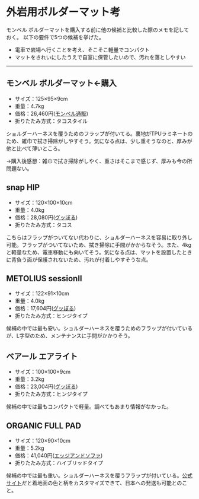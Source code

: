 # 外岩用ボルダーマット考


モンベル ボルダーマットを購入する前に他の候補と比較した際のメモを記しておく。
以下の要件で5つの候補を挙げた。

- 電車で岩場へ行くことを考え、そこそこ軽量でコンパクト
- マットをきれいにしたうえで自室に保管したいので、汚れを落としやすい

---

## モンベル ボルダーマット←購入

- サイズ：125×95×9cm
- 重量：4.7kg
- 価格：26,460円([モンベル通販](https://webshop.montbell.jp/goods/disp.php?product_id=1223376))
- 折りたたみ方式：タコスタイル

ショルダーハーネスを覆うためのフラップが付いてる。裏地がTPUラミネートのため、雑巾で拭き掃除がしやすそう。気になる点は、少し重そうなのと、厚みが他と比べて薄いところ。

→購入後感想：雑巾で拭き掃除がしやく、重さはそこまで感じず、厚みも今の所問題ない。

## snap HIP

- サイズ：120×100×10cm
- 重量：4.0kg
- 価格：28,080円([グッぼる](https://shop.goodbouldering.com/?pid=142264026))
- 折りたたみ方式：タコス

こちらはフラップがついてない代わりに、ショルダーハーネスを容易に取り外し可能。フラップがついてないため、拭き掃除に手間がかからなそう。また、4kgと軽量なため、電車移動にも向いてそう。気になる点は、マットを設置したときに背負う面が保護されないため、汚れが付着しやすそうな点。

## METOLIUS sessionII

- サイズ：122×91×10cm
- 重量：4.0kg
- 価格：17,604円([グッぼる](https://shop.goodbouldering.com/?pid=127743284))
- 折りたたみ方式：ヒンジタイプ

候補の中では最も安い。ショルダーハーネスを覆うためのフラップが付いているが、L字型のため、メンテナンスに手間がかかりそう。

## ベアール エアライト

- サイズ：100×100×9cm
- 重量：3.2kg
- 価格：23,004円([グッぼる](https://www.lostarrow.co.jp/store/g/gBE18014001/))
- 折りたたみ方式：ヒンジタイプ

候補の中では最もコンパクトで軽量。調べてもあまり情報がなかった。

## ORGANIC FULL PAD

- サイズ：120×90×10cm
- 重量：5.2kg
- 価格：41,040円([エッジアンドソファ](http://www.edgeandsofa.jp/fs/edgeandsofa/boulderingmat/gd14205))
- 折りたたみ方式：ハイブリッドタイプ

候補の中では最も重い。ショルダーハーネスを覆うフラップが付いている。[公式サイト](https://organicclimbing.com/products/full-pad)だと着地面の色と柄をカスタマイズできて、日本への発送も可能とのこと。


